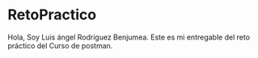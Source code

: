 # RetoPractico
Hola, Soy Luis ángel Rodríguez Benjumea. Este es mi entregable del reto práctico del Curso de postman.
